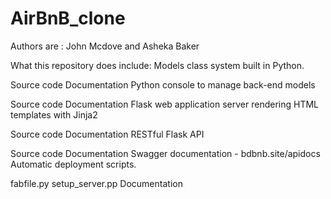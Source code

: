 # AirBnB_clone

Authors are : John Mcdove and Asheka Baker

What this repository does include:
Models class system built in Python.

Source code
Documentation
Python console to manage back-end models

Source code
Documentation
Flask web application server rendering HTML templates with Jinja2

Source code
Documentation
RESTful Flask API

Source code
Documentation
Swagger documentation - bdbnb.site/apidocs
Automatic deployment scripts.

fabfile.py
setup_server.pp
Documentation
